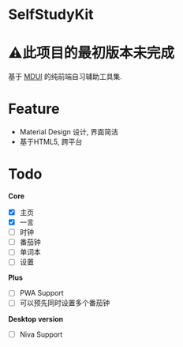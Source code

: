 # SelfStudyKit
# :warning:此项目的最初版本未完成
基于 [MDUI](https://github.com/zdhxiong/mdui) 的纯前端自习辅助工具集.

# Feature

- Material Design 设计, 界面简洁
- 基于HTML5, 跨平台

# Todo
**Core**
- [x] 主页
- [x] 一言
- [ ] 时钟
- [ ] 番茄钟
- [ ] 单词本
- [ ] 设置

**Plus**
- [ ] PWA Support
- [ ] 可以预先同时设置多个番茄钟

**Desktop version**
- [ ] Niva Support